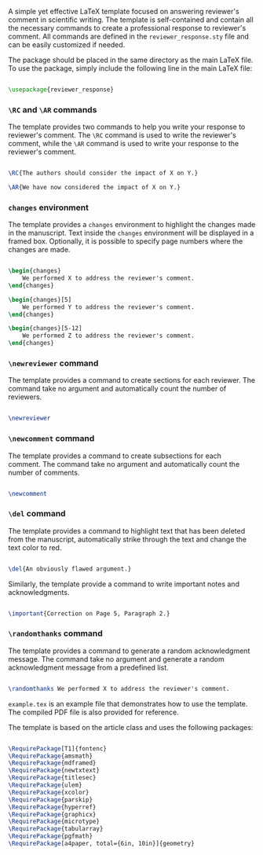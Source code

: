A simple yet effective LaTeX template focused on answering reviewer's comment in scientific writing. The template is self-contained and contain all the necessary commands to create a professional response to reviewer's comment. All commands are defined in the `reviewer_response.sty` file and can be easily customized if needed.

The package should be placed in the same directory as the main LaTeX file. To use the package, simply include the following line in the main LaTeX file:

```latex

\usepackage{reviewer_response}

```

### `\RC` and `\AR` commands

The template provides two commands to help you write your response to reviewer's comment. The `\RC` command is used to write the reviewer's comment, while the `\AR` command is used to write your response to the reviewer's comment.

```latex

\RC{The authors should consider the impact of X on Y.}

\AR{We have now considered the impact of X on Y.}

```

### `changes` environment

The template provides a `changes` environment to highlight the changes made in the manuscript. Text inside the `changes` environment will be displayed in a framed box. Optionally, it is possible to specify page numbers where the changes are made.

```latex

\begin{changes}
    We performed X to address the reviewer's comment.
\end{changes}

\begin{changes}[5]
    We performed Y to address the reviewer's comment.
\end{changes}

\begin{changes}[5-12]
    We performed Z to address the reviewer's comment.
\end{changes}

```

### `\newreviewer` command

The template provides a command to create sections for each reviewer. The command take no argument and automatically count the number of reviewers.

```latex

\newreviewer

```

### `\newcomment` command

The template provides a command to create subsections for each comment. The command take no argument and automatically count the number of comments.

```latex

\newcomment

```

### `\del` command

The template provides a command to highlight text that has been deleted from the manuscript, automatically strike through the text and change the text color to red.

```latex

\del{An obviously flawed argument.}

```

Similarly, the template provide a command to write important notes and acknowledgments.

```latex

\important{Correction on Page 5, Paragraph 2.}

```

### `\randomthanks` command

The template provides a command to generate a random acknowledgment message. The command take no argument and generate a random acknowledgment message from a predefined list.

```latex

\randomthanks We performed X to address the reviewer's comment.

```

`example.tex` is an example file that demonstrates how to use the template. The compiled PDF file is also provided for reference.

The template is based on the article class and uses the following packages:

``` latex

\RequirePackage[T1]{fontenc}
\RequirePackage{amsmath}
\RequirePackage{mdframed}
\RequirePackage{newtxtext}
\RequirePackage{titlesec}
\RequirePackage{ulem}
\RequirePackage{xcolor}
\RequirePackage{parskip}
\RequirePackage{hyperref}
\RequirePackage{graphicx}
\RequirePackage{microtype}
\RequirePackage{tabularray}
\RequirePackage{pgfmath}
\RequirePackage[a4paper, total={6in, 10in}]{geometry}

```